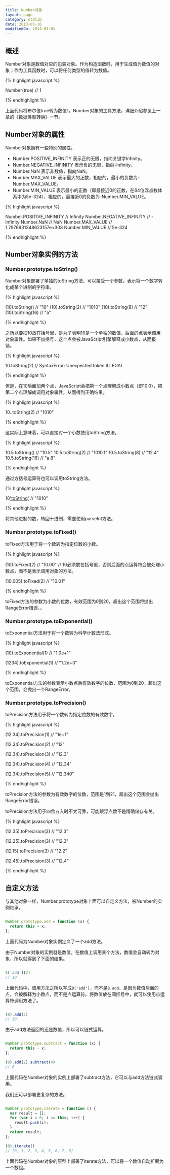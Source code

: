 ```yaml
---
title: Number对象
layout: page
category: stdlib
date: 2013-03-16
modifiedOn: 2014-01-01
---
```


## 概述

Number对象是数值对应的包装对象。作为构造函数时，用于生成值为数值的对象；作为工具函数时，可以将任何类型的值转为数值。

{% highlight javascript %}

Number(true) // 1

{% endhighlight %}

上面代码将布尔值true转为数值1。Number对象的工具方法，详细介绍参见上一章的《数据类型转换》一节。

## Number对象的属性

Number对象拥有一些特别的属性。

- Number.POSITIVE_INFINITY 表示正的无限，指向关键字Infinity。
- Number.NEGATIVE_INFINITY 表示负的无限，指向-Infinity。
- Number.NaN 表示非数值，指向NaN。
- Number.MAX_VALUE 表示最大的正数，相应的，最小的负数为-Number.MAX_VALUE。
- Number.MIN_VALUE 表示最小的正数（即最接近0的正数，在64位浮点数体系中为5e-324），相应的，最接近0的负数为-Number.MIN_VALUE。

{% highlight javascript %}

Number.POSITIVE_INFINITY // Infinity
Number.NEGATIVE_INFINITY // -Infinity
Number.NaN // NaN
Number.MAX_VALUE // 1.7976931348623157e+308
Number.MIN_VALUE // 5e-324

{% endhighlight %}

## Number对象实例的方法

### Number.prototype.toString()

Number对象部署了单独的toString方法，可以接受一个参数，表示将一个数字转化成某个进制的字符串。

{% highlight javascript %}

(10).toString() // "10"
(10).toString(2) // "1010"
(10).toString(8) // "12"
(10).toString(16) // "a"

{% endhighlight %}

之所以要把10放在括号里，是为了表明10是一个单独的数值，后面的点表示调用对象属性。如果不加括号，这个点会被JavaScript引擎解释成小数点，从而报错。

{% highlight javascript %}

10.toString(2) 
// SyntaxError: Unexpected token ILLEGAL

{% endhighlight %}

但是，在10后面加两个点，JavaScript会把第一个点理解成小数点（即10.0），把第二个点理解成调用对象属性，从而得到正确结果。

{% highlight javascript %}

10..toString(2) 
// "1010"

{% endhighlight %}

这实际上意味着，可以直接对一个小数使用toString方法。

{% highlight javascript %}

10.5.toString() // "10.5"
10.5.toString(2) // "1010.1"
10.5.toString(8) // "12.4"
10.5.toString(16) // "a.8"

{% endhighlight %}

通过方括号运算符也可以调用toString方法。

{% highlight javascript %}

10['toString'](2) // "1010"

{% endhighlight %}

将其他进制的数，转回十进制，需要使用parseInt方法。

### Number.prototype.toFixed()

toFixed方法用于将一个数转为指定位数的小数。

{% highlight javascript %}

(10).toFixed(2)
// "10.00"
// 10必须放在括号里，否则后面的点运算符会被处理小数点，而不是表示调用对象的方法。

(10.005).toFixed(2)
// "10.01" 

{% endhighlight %}

toFixed方法的参数为小数的位数，有效范围为0到20，超出这个范围将抛出RangeError错误。。

### Number.prototype.toExponential()

toExponential方法用于将一个数转为科学计数法形式。

{% highlight javascript %}

(10).toExponential(1)
// "1.0e+1"

(1234).toExponential(1)
// "1.2e+3"

{% endhighlight %}

toExponential方法的参数表示小数点后有效数字的位数，范围为0到20，超出这个范围，会抛出一个RangeError。

### Number.prototype.toPrecision()

toPrecision方法用于将一个数转为指定位数的有效数字。

{% highlight javascript %}

(12.34).toPrecision(1)
// "1e+1"

(12.34).toPrecision(2)
// "12"

(12.34).toPrecision(3)
// "12.3"

(12.34).toPrecision(4)
// "12.34"

(12.34).toPrecision(5)
// "12.340"

{% endhighlight %}

toPrecision方法的参数为有效数字的位数，范围是1到21，超出这个范围会抛出RangeError错误。

toPrecision方法用于四舍五入时不太可靠，可能跟浮点数不是精确储存有关。

{% highlight javascript %}

(12.35).toPrecision(3)
// "12.3"

(12.25).toPrecision(3)
// "12.3"

(12.15).toPrecision(3)
// "12.2"

(12.45).toPrecision(3)
// "12.4"

{% endhighlight %}

## 自定义方法

与其他对象一样，Number.prototype对象上面可以自定义方法，被Number的实例继承。

```javascript

Number.prototype.add = function (x) {
  return this + x;
};

```

上面代码为Number对象实例定义了一个add方法。

由于Number对象的实例就是数值，在数值上调用某个方法，数值会自动转为对象，所以就得到了下面的结果。

```javascript

8['add'](2)
// 10

```

上面代码中，调用方法之所以写成`8['add']`，而不是`8.add`，是因为数值后面的点，会被解释为小数点，而不是点运算符。将数值放在圆括号中，就可以使用点运算符调用方法了。

```javascript

(8).add(2)
// 10

```

由于add方法返回的还是数值，所以可以链式运算。

```javascript

Number.prototype.subtract = function (x) {
  return this - x;
};

(8).add(2).subtract(4)
// 6

```

上面代码在Number对象的实例上部署了subtract方法，它可以与add方法链式调用。

我们还可以部署更复杂的方法。

```javascript

Number.prototype.iterate = function () {
  var result = [];
  for (var i = 0; i <= this; i++) {
    result.push(i);
  }
  return result;
};

(8).iterate()
// [0, 1, 2, 3, 4, 5, 6, 7, 8]

```

上面代码在Number对象的原型上部署了iterate方法，可以将一个数值自动扩展为一个数组。
